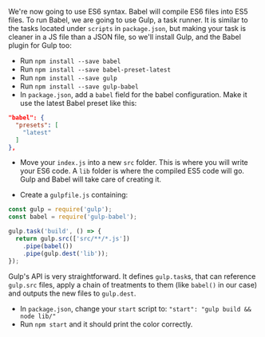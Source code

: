 We're now going to use ES6 syntax. Babel will compile ES6 files into ES5 files. To run Babel, we are going to use Gulp, a task runner. It is similar to the tasks located under `scripts` in `package.json`, but making your task is cleaner in a JS file than a JSON file, so we'll install Gulp, and the Babel plugin for Gulp too:
- Run `npm install --save babel`
- Run `npm install --save babel-preset-latest`
- Run `npm install --save gulp`
- Run `npm install --save gulp-babel`
- In `package.json`, add a `babel` field for the babel configuration. Make it use the latest Babel preset like this:
```json
"babel": {
  "presets": [
    "latest"
  ]
},
```

- Move your `index.js` into a new `src` folder. This is where you will write your ES6 code. A `lib` folder is where the compiled ES5 code will go. Gulp and Babel will take care of creating it.

- Create a `gulpfile.js` containing:

```javascript
const gulp = require('gulp');
const babel = require('gulp-babel');

gulp.task('build', () => {
  return gulp.src(['src/**/*.js'])
    .pipe(babel())
    .pipe(gulp.dest('lib'));
});

```
Gulp's API is very straightforward. It defines `gulp.task`s, that can reference `gulp.src` files, apply a chain of treatments to them (like `babel()` in our case) and outputs the new files to `gulp.dest`.

- In `package.json`, change your `start` script to: `"start": "gulp build && node lib/"`
- Run `npm start` and it should print the color correctly.
